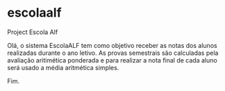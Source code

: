 # escolaalf
Project Escola Alf

Olá, o sistema EscolaALF tem como objetivo receber as notas dos alunos realizadas durante o ano letivo. As provas semestrais são calculadas pela avaliação aritimética ponderada e para realizar a nota final de cada aluno será usado a média aritmética simples.

Fim.
